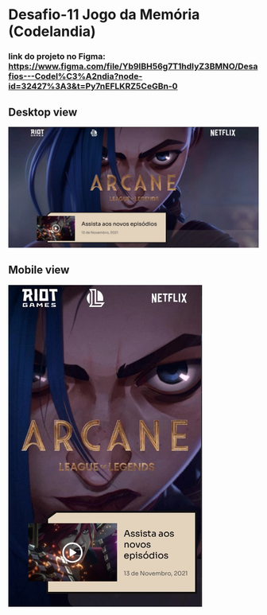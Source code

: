 # Desafio-11 Jogo da Memória (Codelandia)

### link do projeto no Figma: https://www.figma.com/file/Yb9IBH56g7T1hdIyZ3BMNO/Desafios---Codel%C3%A2ndia?node-id=32427%3A3&t=Py7nEFLKRZ5CeGBn-0


## Desktop view
![preview](assets/imgs/demo/desktop-view.jpg)

## Mobile view
![preview](assets/imgs/demo/mobile-view.jpg)


